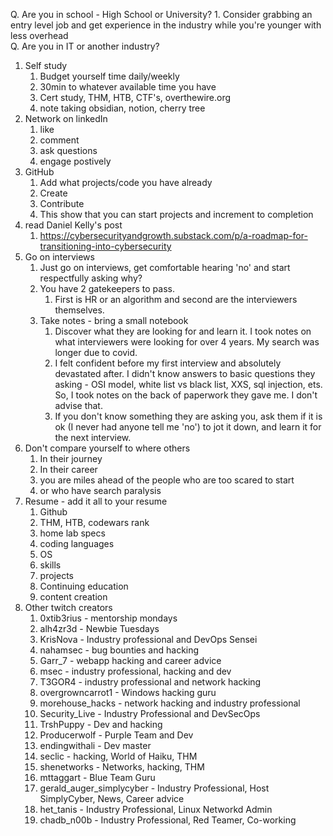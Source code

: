 Q. Are you in school - High School or University?
	1. Consider grabbing an entry level job and get experience in the industry while you're younger with less overhead  
Q. Are you in IT or another industry?

1. Self study
	1. Budget yourself time daily/weekly 
	2. 30min to whatever available time you have
	3. Cert study, THM, HTB, CTF's, overthewire.org
	4. note taking obsidian, notion, cherry tree
2. Network on linkedIn
	1. like
	2. comment
	3. ask questions
	4. engage postively
3. GitHub
	1. Add what projects/code you have already
	2. Create
	3. Contribute
	4. This show that you can start projects and increment to completion
5. read Daniel Kelly's post 
	1. https://cybersecurityandgrowth.substack.com/p/a-roadmap-for-transitioning-into-cybersecurity  
6. Go on interviews
	1. Just go on interviews, get comfortable hearing 'no'  and start respectfully asking why?
	2. You have 2 gatekeepers to pass. 
		1. First is HR or an algorithm and second are the interviewers themselves.
	3. Take notes - bring a small notebook
		1. Discover what they are looking for and learn it. I took notes on what interviewers were looking for over 4 years. My search was longer due to covid. 
		2. I felt confident before my first interview and absolutely devastated after. I didn't know answers to basic questions they asking - OSI model, white list vs black list, XXS, sql injection, ets.  So, I took notes on the back of paperwork they gave me. I don't advise that. 
		3. If you don't know something they are asking you, ask them if it is ok (I never had anyone tell me 'no') to jot it down, and learn it for the next interview.
7. Don't compare yourself to where others 
	1.  In their journey
	2.  In their career
	3.  you are miles ahead of the people who are too scared to start
	4.  or who have search paralysis
8. Resume - add it all to your resume
	1. Github
	2. THM, HTB, codewars rank
	3. home lab specs
	4. coding languages
	5. OS 
	6. skills
	7. projects
	8. Continuing education
	9. content creation
9. Other twitch creators
	1.  0xtib3rius - mentorship mondays
	2.  alh4zr3d - Newbie Tuesdays
	3.  KrisNova - Industry professional and DevOps Sensei
	4.  nahamsec - bug bounties and hacking
	5.  Garr_7 - webapp hacking and career advice
	6.  msec - industry professional, hacking and dev
	7.  T3GOR4 - industry professional and network hacking
	8.  overgrowncarrot1 - Windows hacking guru
	9.  morehouse_hacks - network hacking and industry professional
	10.  Security_Live - Industry Professional and DevSecOps
	11.  TrshPuppy - Dev and hacking
	12.  Producerwolf - Purple Team and Dev
	13.  endingwithali - Dev master
	14.  seclic - hacking, World of Haiku, THM
	15.  shenetworks - Networks, hacking, THM
	16.  mttaggart - Blue Team Guru
	17.  gerald_auger_simplycyber - Industry Professional, Host SimplyCyber, News, Career advice
	18.  het_tanis - Industry Professional, Linux Networkd Admin
	19.  chadb_n00b - Industry Professional, Red Teamer, Co-working
